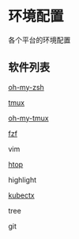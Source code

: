 # 环境配置

  各个平台的环境配置

## 软件列表

[oh-my-zsh](https://github.com/ohmyzsh/ohmyzsh)

[tmux](https://github.com/tmux/tmux)

[oh-my-tmux](https://github.com/gpakosz/.tmux)

[fzf](https://github.com/junegunn/fzf)

vim

[htop](https://github.com/hishamhm/htop)

highlight

[kubectx](https://github.com/ahmetb/kubectx)

tree

git